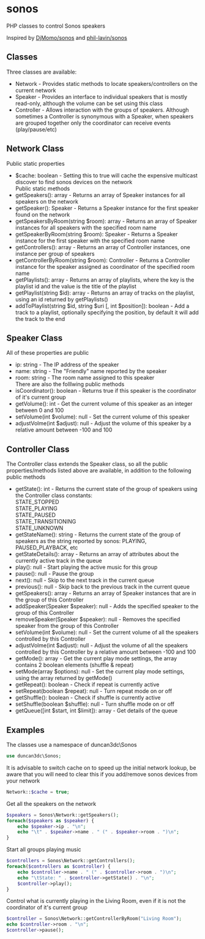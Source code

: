 sonos
=====

PHP classes to control Sonos speakers

Inspired by [DjMomo/sonos](https://github.com/DjMomo/sonos) and [phil-lavin/sonos](https://github.com/phil-lavin/sonos)


Classes
-------
Three classes are available:
* Network - Provides static methods to locate speakers/controllers on the current network
* Speaker - Provides an interface to individual speakers that is mostly read-only, although the volume can be set using this class
* Controller - Allows interaction with the groups of speakers. Although sometimes a Controller is synonymous with a Speaker, when speakers are grouped together only the coordinator can receive events (play/pause/etc)


Network Class
-------------
Public static properties
* $cache: boolean - Setting this to true will cache the expensive multicast discover to find sonos devices on the network  
Public static methods
* getSpeakers(): array - Returns an array of Speaker instances for all speakers on the network
* getSpeaker(): Speaker - Returns a Speaker instance for the first speaker found on the network
* getSpeakersByRoom(string $room): array - Returns an array of Speaker instances for all speakers with the specified room name
* getSpeakerByRoom(string $room): Speaker - Returns a Speaker instance for the first speaker with the specified room name
* getControllers(): array - Returns an array of Controller instances, one instance per group of speakers
* getControllerByRoom(string $room): Controller - Returns a Controller instance for the speaker assigned as coordinator of the specified room name
* getPlaylists(): array - Returns an array of playlists, where the key is the playlist id and the value is the title of the playlist
* getPlaylist(string $id): array - Returns an array of tracks on the playlist, using an id returned by getPlaylists()
* addToPlaylist(string $id, string $uri [, int $position]): boolean - Add a track to a playlist, optionally specifying the position, by default it will add the track to the end


Speaker Class
-------------
All of these properties are public
* ip: string - The IP address of the speaker
* name: string - The "Friendly" name reported by the speaker
* room: string - The room name assigned to this speaker  
There are also the folllwing public methods
* isCoordinator(): boolean - Returns true if this speaker is the coordinator of it's current group
* getVolume(): int - Get the current volume of this speaker as an integer between 0 and 100
* setVolume(int $volume): null - Set the current volume of this speaker
* adjustVolme(int $adjust): null - Adjust the volume of this speaker by a relative amount between -100 and 100


Controller Class
----------------
The Controller class extends the Speaker class, so all the public properties/methods listed above are available, in addition to the following public methods
* getState(): int - Returns the current state of the group of speakers using the Controller class constants:  
  STATE_STOPPED  
  STATE_PLAYING  
  STATE_PAUSED  
  STATE_TRANSITIONING  
  STATE_UNKNOWN  
* getStateName(): string - Returns the current state of the group of speakers as the string reported by sonos: PLAYING, PAUSED_PLAYBACK, etc
* getStateDetails(): array - Returns an array of attributes about the currently active track in the queue
* play(): null - Start playing the active music for this group
* pause(): null - Pause the group
* next(): null - Skip to the next track in the current queue
* previous(): null - Skip back to the previous track in the current queue
* getSpeakers(): array - Returns an array of Speaker instances that are in the group of this Controller
* addSpeaker(Speaker $speaker): null - Adds the specified speaker to the group of this Controller
* removeSpeaker(Speaker $speaker): null - Removes the specified speaker from the group of this Controller
* setVolume(int $volume): null - Set the current volume of all the speakers controlled by this Controller
* adjustVolme(int $adjust): null - Adjust the volume of all the speakers controlled by this Controller by a relative amount between -100 and 100
* getMode(): array - Get the current play mode settings, the array contains 2 boolean elements (shuffle & repeat)
* setMode(array $options): null - Set the current play mode settings, using the array returned by getMode()
* getRepeat(): boolean - Check if repeat is currently active
* setRepeat(boolean $repeat): null - Turn repeat mode on or off
* getShuffle(): boolean - Check if shuffle is currently active
* setShuffle(boolean $shuffle): null - Turn shuffle mode on or off
* getQueue([int $start, int $limit]): array - Get details of the queue


Examples
--------

The classes use a namespace of duncan3dc\Sonos
```php
use duncan3dc\Sonos;
```

It is advisable to switch cache on to speed up the initial network lookup, be aware that you will need to clear this if you add/remove sonos devices from your network
```php
Network::$cache = true;
```

Get all the speakers on the network
```php
$speakers = Sonos\Network::getSpeakers();
foreach($speakers as $speaker) {
    echo $speaker->ip . "\n";
    echo "\t" . $speaker->name . " (" . $speaker->room . ")\n";
}
```

Start all groups playing music
```php
$controllers = Sonos\Network::getControllers();
foreach($controllers as $controller) {
    echo $controller->name . " (" . $controller->room . ")\n";
    echo "\tState: " . $controller->getState() . "\n";
    $controller->play();
}
```

Control what is currently playing in the Living Room, even if it is not the coordinator of it's current group
```php
$controller = Sonos\Network::getControllerByRoom("Living Room");
echo $controller->room . "\n";
$controller->pause();
```
